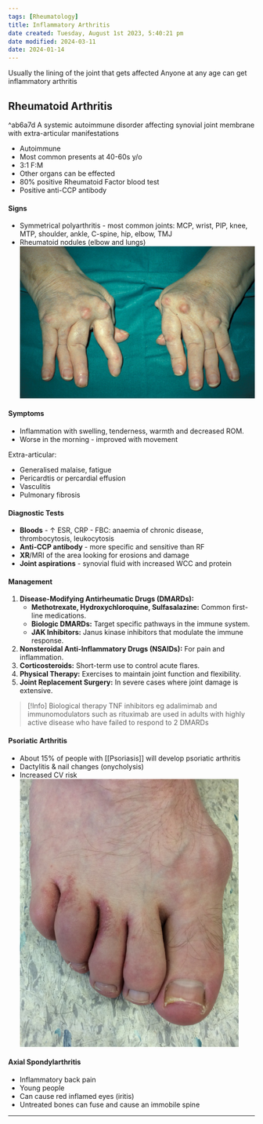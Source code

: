 ```yaml
---
tags: [Rheumatology]
title: Inflammatory Arthritis
date created: Tuesday, August 1st 2023, 5:40:21 pm
date modified: 2024-03-11
date: 2024-01-14
---
```


Usually the lining of the joint that gets affected
Anyone at any age can get inflammatory arthritis

## Rheumatoid Arthritis

^ab6a7d
A systemic autoimmune disorder affecting synovial joint membrane with extra-articular manifestations 

- Autoimmune
- Most common presents at 40-60s y/o
- 3:1 F:M
- Other organs can be effected
- 80% positive Rheumatoid Factor blood test
- Positive anti-CCP antibody

#### Signs
- Symmetrical polyarthritis - most common joints: MCP, wrist, PIP, knee, MTP, shoulder, ankle, C-spine, hip, elbow, TMJ
- Rheumatoid nodules (elbow and lungs)
  ![|500](z_attachments/500.png)

#### Symptoms

- Inflammation with swelling, tenderness, warmth and decreased ROM.
- Worse in the morning - improved with movement

Extra-articular:
- Generalised malaise, fatigue
- Pericardtis or percardial effusion
- Vasculitis
- Pulmonary fibrosis

#### Diagnostic Tests

- **Bloods** - $\uparrow$ ESR, CRP - FBC: anaemia of chronic disease, thrombocytosis, leukocytosis
- **Anti-CCP antibody** - more specific and sensitive than RF 
- **XR**/MRI of the area looking for erosions and damage
- **Joint aspirations** - synovial fluid with increased WCC and protein

#### Management

1. **Disease-Modifying Antirheumatic Drugs (DMARDs):**
    - **Methotrexate, Hydroxychloroquine, Sulfasalazine:** Common first-line medications.
    - **Biologic DMARDs:** Target specific pathways in the immune system.
    - **JAK Inhibitors:** Janus kinase inhibitors that modulate the immune response.
2. **Nonsteroidal Anti-Inflammatory Drugs (NSAIDs):** For pain and inflammation.
3. **Corticosteroids:** Short-term use to control acute flares.
4. **Physical Therapy:** Exercises to maintain joint function and flexibility.
5. **Joint Replacement Surgery:** In severe cases where joint damage is extensive.

> [!Info] Biological therapy
> TNF inhibitors eg adalimimab and immunomodulators such as rituximab are used in adults with highly active disease who have failed to respond to 2 DMARDs
#### Psoriatic Arthritis

- About 15% of people with [[Psoriasis]] will develop psoriatic arthritis
- Dactylitis & nail changes (onycholysis)
- Increased CV risk
  ![|250](z_attachments/250.png)

#### Axial Spondylarthritis

- Inflammatory back pain
- Young people
- Can cause red inflamed eyes (iritis)
- Untreated bones can fuse and cause an immobile spine

<hr> 
